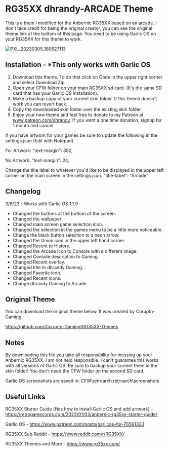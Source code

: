 # RG35XX dhrandy-ARCADE Theme
This is a them I modified for the Anbernic RG35XX based on an arcade. I don't take credit for being the original creator, you can see the original theme link at the bottom of this page.  You need to be using Garlic OS on your RG35XX for this theme to work.

![PXL_20230305_180527113](https://user-images.githubusercontent.com/6290176/222983926-bf8f2057-4fee-47ff-afa8-c09d446b3264.jpg)

## Installation - *This only works with Garlic OS
1. Download this theme.  To do that click on Code in the upper right corner and select Download Zip.
2. Open your CFW folder on your main RG35XX sd card. (It's the same SD card that has your Garlic OS installation).
3. Make a backup copy of your current skin folder.  If this theme doesn't work you can revert back.
4. Copy the downloaded skin folder over the existing skin folder.
5. Enjoy your new theme and feel free to donate to my Patreon at www.patreon.com/dhrandy.  If you want a one time donation, signup for 1 month and cancel.

If you have artwork for your games be sure to update the following in the settings.json (Edit with Notepad)

For Artwork:
"text-margin": 352,

No Artwork:
"text-margin": 24,

Change the title label to whatever you'd like to be displayed in the upper left corner on the main screen in the settings.json. "title-label": "Arcade"

## Changelog
3/6/23 - Works with Garlic OS 1.1.9
- Changed the buttons at the bottom of the screen.
- Changed the wallpaper.
- Changed main screen game selection icon.
- Changed the selection in the games menu to be a little more noticeable.
- Change the black button selection to a neon arrow.
- Changed the Onion icon in the upper left hand corner.
- Changed Recent to History.
- Changed the Arcade icon to Console with a different image.
- Changed Console description to Gaming.
- Changed Recent overlay.
- Changed title to dhrandy Gaming.
- Changed Favorite icon.
- Changed Recent icons.
- Change dhrandy Gaming to Arcade

## Original Theme
You can download the original theme below.  It was created by Coruptn-Gaming.

https://github.com/Coruptn-Gaming/RG35XX-Themes

## Notes
By downloading this file you take all responsibility for messing up your Anbernic RG35XX.  I am not held responsible. I can't guarantee this works with all versions of Garlic OS. Be sure to backup your current them in the skin folder!  You don't need the CFW folder on the second SD card.

Garlic OS screenshots are saved in: CFW\retroarch\.retroarch\screenshots

## Useful Links
RG35XX Starter Guide (Has how to install Garlic OS and add artwork) - https://retrogamecorps.com/2023/01/03/anbernic-rg35xx-starter-guide/

Garlic OS - https://www.patreon.com/posts/garlicos-for-76561333

RG35XX Sub Reddit - https://www.reddit.com/r/RG35XX/

RG35XX Themes and More - https://www.rg35xx.com/
